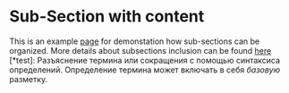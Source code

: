 # Sub-Section with content 

This is an example [page](*test) for demonstation how sub-sections can be organized. 
More details about subsections inclusion can be found [here](https://diplodoc.com/docs/en/project/toc)
[*test]: Разъяснение термина или сокращения с помощью синтаксиса определений.
Определение термина может включать в себя _базовую_ разметку.